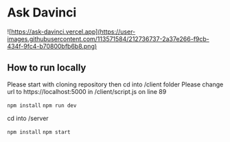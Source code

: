# Ask Davinci

![https://ask-davinci.vercel.app](https://user-images.githubusercontent.com/113571584/212736737-2a37e266-f9cb-434f-9fc4-b70800bfb6b8.png)

## How to run locally

Please start with cloning repository
then cd into /client folder 
Please change url to https://localhost:5000 in /client/script.js on line 89

`npm install`
`npm run dev`

cd into /server

`npm install`
`npm start`




